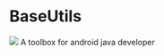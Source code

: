 # BaseUtils
[![](https://jitpack.io/v/MrNinso/BaseUtils.svg)](https://jitpack.io/#MrNinso/BaseUtils)
A toolbox for android java developer
